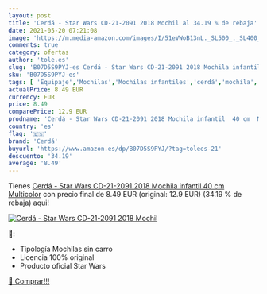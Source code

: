 ```yaml
---
layout: post
title: 'Cerdá - Star Wars CD-21-2091 2018 Mochil al 34.19 % de rebaja'
date: 2021-05-20 07:21:08
image: 'https://m.media-amazon.com/images/I/51eVWoB13nL._SL500_._SL400_.jpg'
comments: true
category: ofertas
author: 'tole.es'
slug: 'B07D5S9PYJ-es Cerdá - Star Wars CD-21-2091 2018 Mochila infantil 40 cm...'
sku: 'B07D5S9PYJ-es'
tags: [ 'Equipaje','Mochilas','Mochilas infantiles','cerdá','mochila', ]
actualPrice: 8.49 EUR
currency: EUR
price: 8.49
comparePrice: 12.9 EUR
prodname: 'Cerdá - Star Wars CD-21-2091 2018 Mochila infantil  40 cm  Multicolor'
country: 'es'
flag: '🇪🇸'
brand: 'Cerdá'
buyurl: 'https://www.amazon.es/dp/B07D5S9PYJ/?tag=tolees-21'
descuento: '34.19'
average: '8.49'
---
```


Tienes [Cerdá - Star Wars CD-21-2091 2018 Mochila infantil  40 cm  Multicolor](https://www.amazon.es/dp/B07D5S9PYJ/?tag=tolees-21) con precio final de  8.49 EUR (original: 12.9 EUR) (34.19 %  de rebaja) aqui!

[![Cerdá - Star Wars CD-21-2091 2018 Mochil](https://m.media-amazon.com/images/I/51eVWoB13nL._SL500_._SL400_.jpg)](https://www.amazon.es/dp/B07D5S9PYJ/?tag=tolees-21)

🔎:

- Tipología Mochilas sin carro
- Licencia 100% original
- Producto oficial Star Wars

[🛒 Comprar!!!](https://www.amazon.es/dp/B07D5S9PYJ/?tag=tolees-21)
